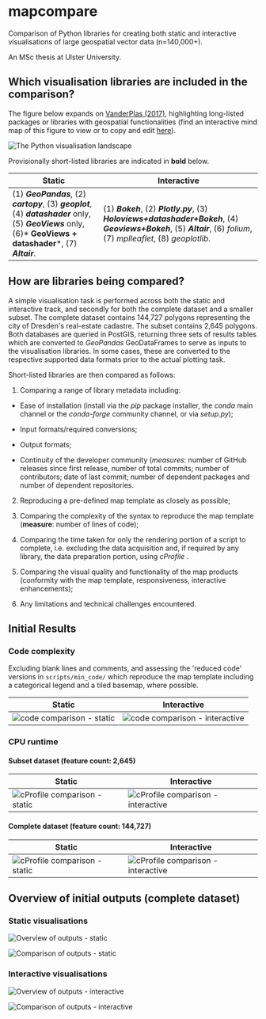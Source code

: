 
# mapcompare

  

Comparison of Python libraries for creating both static and interactive visualisations of large geospatial vector data (n=140,000+).

  

An MSc thesis at Ulster University.

  

## Which visualisation libraries are included in the comparison?

  

The figure below expands on [VanderPlas (2017)]( https://www.youtube.com/watch?v=FytuB8nFHPQ), highlighting long-listed packages or libraries with geospatial functionalities (find an interactive mind map of this figure to view or to copy and edit [here]( https://www.mindomo.com/mindmap/d932a80b26bc4cc59d0729ccb6a01a2b)).

 

![The Python visualisation landscape](python_viz_landscape.png)

  

Provisionally short-listed libraries are indicated in **bold** below.

  
| **Static** | **Interactive** |
|--|--|
| (1) ***GeoPandas***, (2) ***cartopy***, (3) ***geoplot***, (4) ***datashader*** only, (5) ***GeoViews*** only, (6)* **GeoViews + datashader***, (7) ***Altair***. | (1) ***Bokeh***, (2) ***Plotly.py***, (3) ***Holoviews+datashader+Bokeh***, (4) ***Geoviews+Bokeh***, (5) ***Altair***, (6) *folium*, (7) *mplleaflet*, (8) *geoplotlib*. |



## How are libraries being compared?

  

A simple visualisation task is performed across both the static and interactive track, and secondly for both the complete dataset and a smaller subset. The complete dataset contains 144,727 polygons representing the city of Dresden's real-estate cadastre. The subset contains 2,645 polygons. Both databases are queried in PostGIS, returning three sets of results tables which are converted to *GeoPandas* GeoDataFrames to serve as inputs to the visualisation libraries. In some cases, these are converted to the respective supported data formats prior to the actual plotting task.

  

Short-listed libraries are then compared as follows:

  

1. Comparing a range of library metadata including:

  

* Ease of installation (install via the _pip_ package installer, the _conda_ main channel or the _conda-forge_ community channel, or via _setup.py_);

  

* Input formats/required conversions;

  

* Output formats;

  

* Continuity of the developer community (_measures_: number of GitHub releases since first release, number of total commits; number of contributors; date of last commit; number of dependent packages and number of dependent repositories.

  

2. Reproducing a pre-defined map template as closely as possible;

  

3. Comparing the complexity of the syntax to reproduce the map template (**measure**: number of lines of code);

  

4. Comparing the time taken for only the rendering portion of a script to complete, i.e. excluding the data acquisition and, if required by any library, the data preparation portion, using *cProfile* .

  

7. Comparing the visual quality and functionality of the map products (conformity with the map template, responsiveness, interactive enhancements);

  

8. Any limitations and technical challenges encountered.

  

## Initial Results

### Code complexity

Excluding blank lines and comments, and assessing the 'reduced code' versions in `scripts/min_code/` which reproduce the map template including a categorical legend and a tiled basemap, where possible.

|  **Static**  | **Interactive**  |
|--|--|
| ![code comparison - static](comp_code_static.png) |  ![code comparison - interactive](comp_code_interactive.png)  |

### CPU runtime

#### Subset dataset (feature count: 2,645)
  
|  **Static**  | **Interactive**  |
|--|--|
| ![cProfile comparison - static](comp_profile_static_dd_subset.png) |  ![cProfile comparison - interactive](comp_profile_interactive_dd_subset.png)  |


####  Complete dataset (feature count: 144,727)

 
| **Static** | **Interactive** |
|--|--|
| ![cProfile comparison - static](comp_profile_static_dd.png)  |  ![cProfile comparison - interactive](comp_profile_interactive_dd.png) |
  

## Overview of initial outputs (complete dataset)

 

### Static visualisations



![Overview of outputs - static](sample_outputs_static.png)

![Comparison of outputs - static](meta_outputs_static.png)

### Interactive visualisations
  

![Overview of outputs - interactive](sample_outputs_interactive.png)

![Comparison of outputs - interactive](meta_outputs_interactive.png)